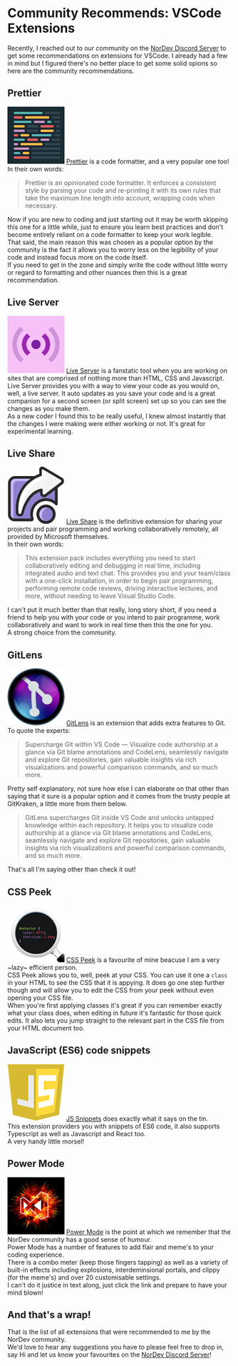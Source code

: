 # Community Recommends: VSCode Extensions

Recently, I reached out to our community on the [NorDev Discord Server](https://discord.com/invite/WQwrYrS) to get some recommendations on extensions for VSCode. I already had a few in mind but I figured there's no better place to get some solid opions so here are the community recommendations.

## Prettier
![Prettier](Prettier.jpg)
[Prettier](https://marketplace.visualstudio.com/items?itemName=esbenp.prettier-vscode) is a code formatter, and a very popular one too!  
In their own words: 
> Prettier is an opinionated code formatter. It enforces a consistent style by parsing your code and re-printing it with its own rules that take the maximum line length into account, wrapping code when necessary.   

Now if you are new to coding and just starting out it may be worth skipping this one for a little while, just to ensure you learn best practices and don't become entirely reliant on a code formatter to keep your work legible.   
That said, the main reason this was chosen as a popular option by the community is the fact it allows you to worry less on the legibility of your code and instead focus more on the code itself.   
If you need to get in the zone and simply write the code without little worry or regard to formatting and other nuances then this is a great recommendation.  

## Live Server
![Live Server](Live_Server_Logo.jpg)
[Live Server](https://marketplace.visualstudio.com/items?itemName=ritwickdey.LiveServer) is a fanstatic tool when you are working on sites that are comprised of nothing more than HTML, CSS and Javascript.   
Live Server provides you with a way to view your code as you would on, well, a live server. It auto updates as you save your code and is a great companion for a second screen (or split screen) set up so you can see the changes as you make them.   
As a new coder I found this to be really useful, I knew almost instantly that the changes I were making were either working or not. It's great for experimental learning.   

## Live Share
![Live Share](Live_Share.jpg)
[Live Share](https://marketplace.visualstudio.com/items?itemName=MS-vsliveshare.vsliveshare-pack) is the definitive extension for sharing your projects and pair programming and working collaboratively remotely, all provided by Microsoft themselves.   
In their own words:
> This extension pack includes everything you need to start collaboratively editing and debugging in real time, including integrated audio and text chat. This provides you and your team/class with a one-click installation, in order to begin pair programming, performing remote code reviews, driving interactive lectures, and more, without needing to leave Visual Studio Code.   

I can't put it much better than that really, long story short, if you need a friend to help you with your code or you intend to pair programme, work collaboratively and want to work in real time then this the one for you.  
A strong choice from the community.   

## GitLens
![GitLens](GitLens.jpg)
[GitLens](https://marketplace.visualstudio.com/items?itemName=eamodio.gitlens) is an extension that adds extra features to Git.   
To quote the experts:
> Supercharge Git within VS Code — Visualize code authorship at a glance via Git blame annotations and CodeLens, seamlessly navigate and explore Git repositories, gain valuable insights via rich visualizations and powerful comparison commands, and so much more.   

Pretty self explanatory, not sure how else I can elaborate on that other than saying that it sure is a popular option and it comes from the trusty people at GitKraken, a little more from them below.

> GitLens supercharges Git inside VS Code and unlocks untapped knowledge within each repository. It helps you to visualize code authorship at a glance via Git blame annotations and CodeLens, seamlessly navigate and explore Git repositories, gain valuable insights via rich visualizations and powerful comparison commands, and so much more.   

That's all I'm saying other than check it out!   

## CSS Peek
![CSS Peek](CSS_Peek.jpg)
[CSS Peek](https://marketplace.visualstudio.com/items?itemName=pranaygp.vscode-css-peek) is a favourite of mine beacuse I am a very ~lazy~ efficient person.   
CSS Peek allows you to, well, peek at your CSS. You can use it one a `class` in your HTML to see the CSS that it is appying. It does go one step further though and will allow you to edit the CSS from your peek without even opening your CSS file.   
When you're first applying classes it's great if you can remember exactly what your class does, when editing in future it's fantastic for those quick edits. It also lets you jump straight to the relevant part in the CSS file from your HTML document too.   

## JavaScript (ES6) code snippets
![JS Snippets](JS_Snippets.jpg)
[JS Snippets](https://marketplace.visualstudio.com/items?itemName=xabikos.JavaScriptSnippets) does exactly what it says on the tin.   
This extension providers you with snippets of ES6 code, it also supports Typescript as well as Javascript and React too.  
A very handy little morsel!   

## Power Mode
![Power Mode](Power_Mode.jpg)
[Power Mode](https://marketplace.visualstudio.com/items?itemName=hoovercj.vscode-power-mode) is the point at which we remember that the NorDev community has a good sense of humour.   
Power Mode has a number of features to add flair and meme's to your coding experience.   
There is a combo meter (keep those fingers tapping) as well as a variety of built-in effects including explosions, interdeminsional portals, and clippy (for the meme's) and over 20 customisable settings.   
I can't do it justice in text along, just click the link and prepare to have your mind blown!   

## And that's a wrap!
That is the list of all extensions that were recommended to me by the NorDev community.   
We'd love to hear any suggestions you have to please feel free to drop in, say Hi and let us know your favourites on the [NorDev Discord Server](https://discord.com/invite/WQwrYrS)!
